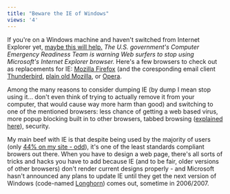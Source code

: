 ```yaml
---
title: "Beware the IE of Windows"
views: '4'
---
```

<p>If you're on a Windows machine and haven't switched from Internet Explorer yet, <a href="https://www.internetnews.com/security/article.php/3374931">maybe this will help.</a>  <i>The U.S. government's Computer Emergency Readiness Team is warning Web surfers to stop using Microsoft's Internet Explorer browser.</i>  Here's a few browsers to check out as replacements for IE: <a href="https://www.mozilla.org/products/firefox/">Mozilla Firefox</a> (and the coresponding email client <a href="https://www.mozilla.org/products/thunderbird/">Thunderbird</a>, <a href="https://www.mozilla.org/products/mozilla1.x/">plain old Mozilla</a>, or <a href="https://www.opera.com/">Opera</a>.</p>
<p>Among the many reasons to consider dumping IE (by dump I mean stop using it... don't even think of trying to actually remove it from your computer, that would cause way more harm than good) and switching to one of the mentioned browsers: less chance of getting a web based virus, more popup blocking built in to other browsers, tabbed browsing (<a href="https://www.mozilla.org/products/firefox/why/">explained here</a>), security.</p>
<p>My main beef with IE is that despite being used by the majority of users (only <a href="https://www.nedstatbasic.net/s?tab=1&amp;link=5&amp;id=1701766">44% on my site - odd</a>), it's one of the least standards compliant browers out there.  When you have to design a web page, there's all sorts of tricks and hacks you have to add because IE (and to be fair, older versions of other browsers) don't render current designs properly - and Microsoft hasn't announced any plans to update IE until they get the next version of Windows (code-named <a href="https://msdn.microsoft.com/longhorn/">Longhorn</a>) comes out, sometime in 2006/2007.</p>
